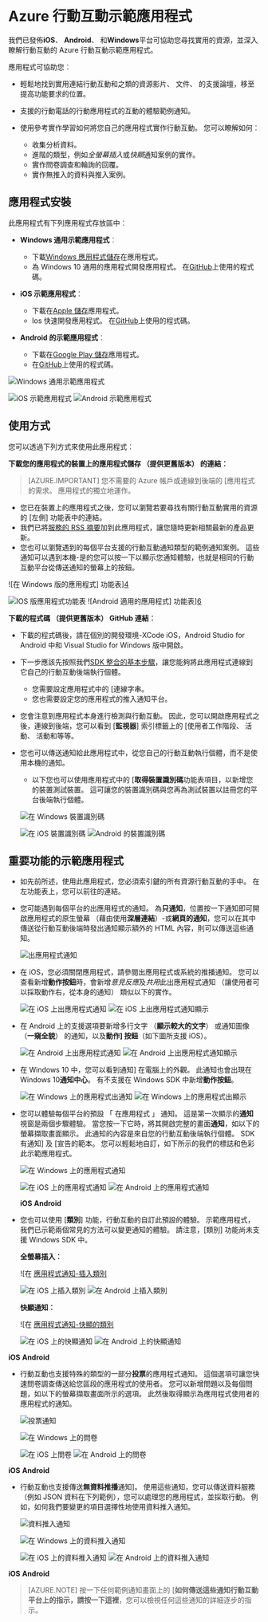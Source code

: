 <properties
    pageTitle="Azure 行動互動示範應用程式 |Microsoft Azure"
    description="說明下載位置、 如何使用，以及使用 Azure 行動互動示範應用程式的優點"
    services="mobile-engagement"
    documentationCenter="mobile"
    authors="piyushjo"
    manager="erikre"
    editor="" />

<tags
    ms.service="mobile-engagement"
    ms.workload="mobile"
    ms.tgt_pltfrm="na"
    ms.devlang="na"
    ms.topic="article"
    ms.date="06/10/2016"
    ms.author="piyushjo" />

# <a name="azure-mobile-engagement-demo-app"></a>Azure 行動互動示範應用程式

我們已發佈**iOS**、 **Android**、 和**Windows**平台可協助您尋找實用的資源，並深入瞭解行動互動的 Azure 行動互動示範應用程式。

應用程式可協助您︰

- 輕鬆地找到實用連結行動互動和之類的資源影片、 文件、 的支援論壇，移至提高功能要求的位置。
- 支援的行動電話的行動應用程式的互動的體驗範例通知。
- 使用參考實作學習如何將您自己的應用程式實作行動互動。 您可以瞭解如何︰

    - 收集分析資料。
    - 進階的類型，例如*全螢幕插入*或*快顯*通知案例的實作。
    - 實作問卷調查和輪詢的回覆。
    - 實作無推入的資料與推入案例。   

## <a name="app-installation"></a>應用程式安裝
此應用程式有下列應用程式存放區中︰

- **Windows 通用示範應用程式**︰

    - 下載[Windows 應用程式儲存](https://www.microsoft.com/en-us/store/apps/azure-mobile-engagement/9nblggh4qmh2)在應用程式。
    - 為 Windows 10 通用的應用程式開發應用程式。 在[GitHub](https://github.com/Azure/azure-mobile-engagement-app-windows)上使用的程式碼。

- **iOS 示範應用程式**︰

    - 下載在[Apple 儲存](https://itunes.apple.com/us/app/azure%20mobile%20engagement/id1105090090)應用程式。
    - Ios 快速開發應用程式。 在[GitHub](https://github.com/Azure/azure-mobile-engagement-app-ios)上使用的程式碼。

- **Android 的示範應用程式**︰

    - 下載在[Google Play 儲存](https://play.google.com/store/apps/details?id=com.microsoft.azure.engagement)應用程式。
    - 在[GitHub](https://github.com/Azure/azure-mobile-engagement-app-android)上使用的程式碼。

![Windows 通用示範應用程式][1]

![iOS 示範應用程式][2]
![Android 示範應用程式][3]


## <a name="usage"></a>使用方式

您可以透過下列方式來使用此應用程式︰

**下載您的應用程式的裝置上的應用程式儲存 （提供更舊版本） 的連結︰**

>[AZURE.IMPORTANT] 您不需要的 Azure 帳戶或連線到後端的 [應用程式的需求。 應用程式的獨立地運作。

- 您已在裝置上的應用程式之後，您可以瀏覽若要尋找有關行動互動實用的資源的 [左側] 功能表中的連結。
- 我們已將[服務的 RSS 摘要](https://aka.ms/azmerssfeed)加到此應用程式，讓您隨時更新相關最新的產品更新。
- 您也可以瀏覽遇到的每個平台支援的行動互動通知類型的範例通知案例。 這些通知可以遇到本機-是的您可以按一下以顯示您通知體驗，也就是相同的行動互動平台從傳送通知的螢幕上的按鈕。

![在 Windows 版的應用程式] 功能表][4]

![IOS 版應用程式功能表][5]
![Android 適用的應用程式] 功能表][6]

**下載的程式碼 （提供更舊版本） GitHub 連結︰**

- 下載的程式碼後，請在個別的開發環境-XCode iOS，Android Studio for Android 中和 Visual Studio for Windows 版中開啟。
- 下一步應該先按照我們[SDK 整合的基本步驟](mobile-engagement-windows-store-dotnet-get-started.md)，讓您能夠將此應用程式連線到它自己的行動互動後端執行個體。
    - 您需要設定應用程式中的 [連線字串。
    - 您也需要設定您的應用程式的推入通知平台。
- 您會注意到應用程式本身進行檢測與行動互動。 因此，您可以開啟應用程式之後，連線到後端，您可以看到 [**監視器**] 索引標籤上的 [使用者工作階段、 活動、 活動和等等。
- 您也可以傳送通知給此應用程式中，從您自己的行動互動執行個體，而不是使用本機的通知。
    - 以下您也可以使用應用程式中的 [**取得裝置識別碼**功能表項目，以新增您的裝置測試裝置。 這可讓您的裝置識別碼與您再為測試裝置以註冊您的平台後端執行個體。

    ![在 Windows 裝置識別碼][7]

    ![在 iOS 裝置識別碼][8]
    ![Android 的裝置識別碼][9]

## <a name="key-features-of-the-demo-app"></a>重要功能的示範應用程式

- 如先前所述，使用此應用程式，您必須索引鍵的所有資源行動互動的手中。 在左功能表上，您可以前往的連結。

- 您可能遇到每個平台的出應用程式的通知。 為**只通知**，位置按一下通知即可開啟應用程式的原生螢幕 （藉由使用**深層連結**）-或**網頁的通知**，您可以在其中傳送從行動互動後端時發出通知顯示額外的 HTML 內容，則可以傳送這些通知。

    ![出應用程式通知][29]

- 在 iOS，您必須關閉應用程式，請參閱出應用程式或系統的推播通知。 您可以查看新增**動作按鈕**時，會新增*意見反應*及*共用*此出應用程式通知 （讓使用者可以採取動作右，從本身的通知） 類似以下的實作。

    ![在 iOS 上出應用程式通知][11] ![在 iOS 上出應用程式通知顯示][14]

- 在 Android 上的支援選項要新增多行文字 （**顯示較大的文字**） 或通知圖像 （**一窺全貌**） 的通知，以及**動作] 按鈕**（如下圖所支援 iOS）。

    ![在 Android 上出應用程式通知][12] ![在 Android 上出應用程式通知顯示][15]

- 在 Windows 10 中，您可以看到通知] 在電腦上的外觀。 此通知也會出現在 Windows 10**通知中心**。 有不支援在 Windows SDK 中新增**動作按鈕**。

    ![在 Windows 上的應用程式出通知][10] ![在 Windows 上的應用程式出顯示][13]

- 您可以體驗每個平台的預設 「 在應用程式 」 通知。 這是第一次顯示的**通知**視窗是兩個步驟體驗。 當您按一下它時，將其開啟完整的畫面**通知**，如以下的螢幕擷取畫面顯示。 此通知的內容是來自您的行動互動後端執行個體。 SDK 有通知] 及 [宣告的範本。 您可以輕鬆地自訂，如下所示的我們的標誌和色彩此示範應用程式。  

    ![在 Windows 上的應用程式通知][16]

    ![在 iOS 上的應用程式通知][17]  ![在 Android 上的應用程式通知][18]

    **iOS** **Android**

- 您也可以使用 [**類別**] 功能，行動互動的自訂此預設的體驗。 示範應用程式，我們已示範兩個常見的方法可以變更通知的體驗。 請注意，[類別] 功能尚未支援 Windows SDK 中。

    **全螢幕插入︰**

    ![在 [應用程式通知-插入類別][30]

    ![在 iOS 上插入類別][21]  ![在 Android 上插入類別][22]

    **快顯通知︰**

    ![在 [應用程式通知-快顯的類別][31]

    ![在 iOS 上的快顯通知][19]   ![在 Android 上的快顯通知][20]

**iOS** **Android**

- 行動互動也支援特殊的類型的一部分**投票**的應用程式通知。 這個選項可讓您快速問卷調查傳送給您區段的應用程式的使用者。 您可以新增問題以及每個問題，如以下的螢幕擷取畫面所示的選項。 此然後取得顯示為應用程式使用者的應用程式的通知。   

    ![投票通知][32]

    ![在 Windows 上的問卷][26]

    ![在 iOS 上問卷][27]   ![在 Android 上的問卷][28]

**iOS** **Android**

- 行動互動也支援傳送**無資料推播**通知]。 使用這些通知，您可以傳送資料服務 （例如 JSON 資料在下列範例），您可以處理您的應用程式，並採取行動。 例如，如何我們要變更的項目選擇性地使用資料推入通知。

    ![資料推入通知][33]

    ![在 Windows 上的資料推入通知][23]

    ![在 iOS 上的資料推入通知][24]  ![在 Android 上的資料推入通知][25]

**iOS** **Android**

> [AZURE.NOTE] 按一下任何範例通知畫面上的 [**如何傳送這些通知行動互動平台上的指示，請按一下這裡**，您可以檢視任何這些通知的詳細逐步的指示。


[1]: ./media/mobile-engagement-demo-apps/home-windows.png
[2]: ./media/mobile-engagement-demo-apps/home-ios.png
[3]: ./media/mobile-engagement-demo-apps/home-android.png
[4]: ./media/mobile-engagement-demo-apps/menu-windows.png
[5]: ./media/mobile-engagement-demo-apps/menu-ios.png
[6]: ./media/mobile-engagement-demo-apps/menu-android.png
[7]: ./media/mobile-engagement-demo-apps/device-id-windows.png
[8]: ./media/mobile-engagement-demo-apps/device-id-ios.png
[9]: ./media/mobile-engagement-demo-apps/device-id-android.png
[10]: ./media/mobile-engagement-demo-apps/out-of-app-windows.png
[11]: ./media/mobile-engagement-demo-apps/out-of-app-ios.png
[12]: ./media/mobile-engagement-demo-apps/out-of-app-android.png
[13]: ./media/mobile-engagement-demo-apps/out-of-app-display-windows.png
[14]: ./media/mobile-engagement-demo-apps/out-of-app-display-ios.png
[15]: ./media/mobile-engagement-demo-apps/out-of-app-display-android.png
[16]: ./media/mobile-engagement-demo-apps/in-app-windows.png
[17]: ./media/mobile-engagement-demo-apps/in-app-ios.png
[18]: ./media/mobile-engagement-demo-apps/in-app-android.png
[19]: ./media/mobile-engagement-demo-apps/pop-up-ios.png
[20]: ./media/mobile-engagement-demo-apps/pop-up-android.png
[21]: ./media/mobile-engagement-demo-apps/interstitial-ios.png
[22]: ./media/mobile-engagement-demo-apps/interstitial-android.png
[23]: ./media/mobile-engagement-demo-apps/data-push-windows.png
[24]: ./media/mobile-engagement-demo-apps/data-push-ios.png
[25]: ./media/mobile-engagement-demo-apps/data-push-android.png
[26]: ./media/mobile-engagement-demo-apps/survey-windows.png
[27]: ./media/mobile-engagement-demo-apps/survey-ios.png
[28]: ./media/mobile-engagement-demo-apps/survey-android.png
[29]: ./media/mobile-engagement-demo-apps/out-of-app.png
[30]: ./media/mobile-engagement-demo-apps/in-app-interstitial.png
[31]: ./media/mobile-engagement-demo-apps/in-app-pop-up.png
[32]: ./media/mobile-engagement-demo-apps/notification-poll.png
[33]: ./media/mobile-engagement-demo-apps/notification-data-push.png

